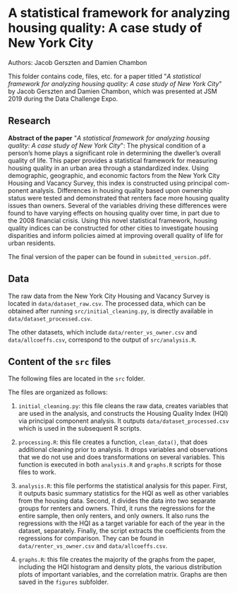 # A statistical framework for analyzing housing quality: A case study of New York City

Authors: Jacob Gerszten and Damien Chambon

This folder contains code, files, etc. for a paper titled "_A statistical framework for analyzing housing quality: A case study of New York City_" by Jacob Gerszten and Damien Chambon, which was presented at JSM 2019 during the Data Challenge Expo.

## Research

**Abstract of the paper** "_A statistical framework for analyzing housing quality: A case study of New York City_": The physical condition of a person’s home plays a significant role in determining the dweller’s overall quality of life. This paper provides a statistical framework for measuring housing quality in an urban area through a standardized index. Using demographic, geographic, and economic factors from the New York City Housing and Vacancy Survey, this index is constructed using principal com- ponent analysis. Differences in housing quality based upon ownership status were tested and demonstrated that renters face more housing quality issues than owners. Several of the variables driving these differences were found to have varying effects on housing quality over time, in part due to the 2008 financial crisis. Using this novel statistical framework, housing quality indices can be constructed for other cities to investigate housing disparities and inform policies aimed at improving overall quality of life for urban residents.

The final version of the paper can be found in `submitted_version.pdf`.

## Data

The raw data from the New York City Housing and Vacancy Survey is located in `data/dataset_raw.csv`. The processed data, which can be obtained after running `src/initial_cleaning.py`, is directly available in `data/dataset_processed.csv`.

The other datasets, which include `data/renter_vs_owner.csv` and `data/allcoeffs.csv`, correspond to the output of `src/analysis.R`.

## Content of the `src` files

The following files are located in the `src` folder.

The files are organized as follows:

1. `initial_cleaning.py`: this file cleans the raw data, creates variables that are used in the analysis, and constructs the Housing Quality Index (HQI) via principal component analysis. It outputs `data/dataset_processed.csv` which is used in the subsequent R scripts. 

2. `processing.R`: this file creates a function, `clean_data()`, that does additional cleaning prior to analysis. It drops variables and observations that we do not use and does transformations on several variables. This function is executed in both `analysis.R` and `graphs.R` scripts for those files to work.

3. `analysis.R`: this file performs the statistical analysis for this paper. First, it outputs basic summary statistics for the HQI as well as other variables from the housing data. Second, it divides the data into two separate groups for renters and owners. Third, it runs the regressions for the entire sample, then only renters, and only owners. It also runs the regressions with the HQI as a target variable for each of the year in the dataset, separately. Finally, the script extracts the coefficients from the regressions for comparison. They can be found in `data/renter_vs_owner.csv` and `data/allcoeffs.csv`.

4. `graphs.R`: this file creates the majority of the graphs from the paper, including the HQI histogram and density plots, the various distribution plots of important variables, and the correlation matrix. Graphs are then saved in the `figures` subfolder.

